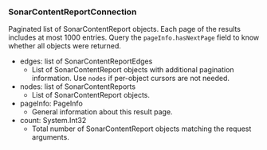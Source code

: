 ### SonarContentReportConnection
Paginated list of SonarContentReport objects. Each page of the results includes at most 1000 entries. Query the `pageInfo.hasNextPage` field to know whether all objects were returned.

- edges: list of SonarContentReportEdges
  - List of SonarContentReport objects with additional pagination information. Use `nodes` if per-object cursors are not needed.
- nodes: list of SonarContentReports
  - List of SonarContentReport objects.
- pageInfo: PageInfo
  - General information about this result page.
- count: System.Int32
  - Total number of SonarContentReport objects matching the request arguments.
